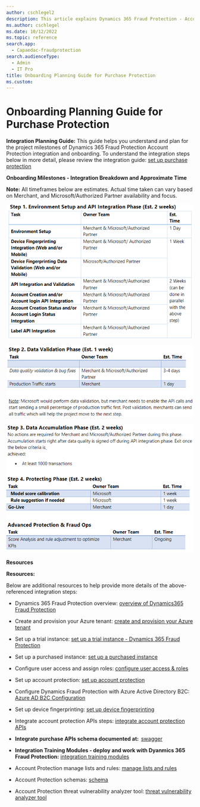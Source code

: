 ```yaml
---
author: cschlegel2
description: This article explains Dynamics 365 Fraud Protection - Account Protection Onboarding Planning Guide
ms.author: cschlegel
ms.date: 10/12/2022
ms.topic: reference
search.app: 
  - Capaedac-fraudprotection
search.audienceType:
  - Admin
  - IT Pro
title: Onboarding Planning Guide for Purchase Protection
ms.custom:
---
```


# Onboarding Planning Guide for Purchase Protection

**Integration Planning Guide:** This guide helps you understand and plan for the project milestones of Dynamics 365 Fraud Protection Account Protection integration and onboarding. To understand the integration steps below in more detail, please review the integration guide:  [set up purchase protection](promocode-set-up-purchase-protection.md)

**Onboarding Milestones - Integration Breakdown and Approximate Time** 

**Note:** All timeframes below are estimates. Actual time taken can vary based on Merchant, and Microsoft/Authorized Partner availability and focus. 

![step1.](media/ap-onboarding-guide-step1.png)

![step2.](media/ap-onboarding-guide-step2.png)

![step3.](media/ap-onboarding-guide-step34.png)

**Resources** 

**Resources:** 

Below are additional resources to help provide more details of the above-referenced integration steps:


- Dynamics 365 Fraud Protection overview: [overview of Dynamics365 Fraud Protection](/dynamics365/fraud-protection/)

 
- Create and provision your Azure tenant: [create and provision your Azure tenant](promocode-set-up-dfp-purchased-version.md)


- Set up a trial instance: [set up a trial instance - Dynamics 365 Fraud Protection](promocode-set-up-dfp-trial-version.md)


- Set up a purchased instance: [set up a purchased instance](promocode-set-up-dfp-purchased-version.md)

 
- Configure user access and assign roles: [configure user access & roles](configure-user-access.md)

 
- Set up account protection: [set up account protection](promocode-set-up-account-protection.md)


- Configure Dynamics Fraud Protection with Azure Active Directory B2C: [Azure AD B2C Configuration](/azure/active-directory-b2c/partner-dynamics-365-fraud-protection)


- Set up device fingerprinting: [set up device fingerprinting](device-fingerprinting.md)


- Integrate account protection APIs steps: [integrate account protection APIs](integrate-ap-api.md)

 
- **Integrate purchase APIs schema documented at:**  [swagger](https://dfpswagger.azurewebsites.net/index.html)

 
- **Integration Training Modules - deploy and work with Dyanmics 365 Fraud Protection:** [integration training modules](/training/paths/deploy-work-account-purchase-protection/)

- Account Protection manage lists and rules: [manage lists and rules](rules.md)

- Account Protection schemas: [schema](ap-schema.md)

- Account Protection threat vulnerability analyzer tool: [threat vulnerability analyzer tool](threat-vulnerability-analyzer.md)
